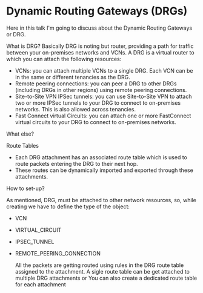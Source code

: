 # Dynamic Routing Gateways (DRGs)



Here in this talk I'm going to discuss about the Dynamic Routing Gateways or DRG.

What is DRG?
Basically DRG is noting but router, providing a path for traffic between your on-premises networks and VCNs. A DRG is a virtual router to which you can attach the following resources:

- VCNs:  you can attach multiple VCNs to a single DRG. Each VCN can be in the same or different tenancies as the DRG.
- Remote peering connections: you can peer a DRG to other DRGs (including DRGs in other regions) using remote peering connections.
- Site-to-Site VPN IPSec tunnels: you can use Site-to-Site VPN to attach two or more IPSec tunnels to your DRG to connect to on-premises networks. This is also allowed across tenancies.
- Fast Connect virtual Circuits: you can attach one or more FastConnect virtual circuits to your DRG to connect to on-premises networks.



What else?

Route Tables

-  Each DRG attachment has an associated route table which is used to route packets entering the DRG to their next hop.
- These routes can be dynamically imported and exported through these attachments. 

How to set-up?

As mentioned, DRG, must be attached to other network resources, so, while creating we have to define the type of the object:

- VCN

- VIRTUAL_CIRCUIT

- IPSEC_TUNNEL

- REMOTE_PEERING_CONNECTION

  

  All the packets are getting routed using rules in the DRG route table assigned to the attachment.
  A sigle route table can be get attached to multiple DRG attachments or 
  You can also create a dedicated route table for each attachment 